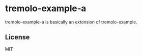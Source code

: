 # tremolo-example-a
tremolo-example-a is basically an extension of tremolo-example.

## License
MIT
